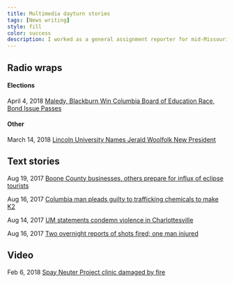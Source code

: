 ```yaml
---
title: Multimedia dayturn stories
tags: [News writing]
style: fill
color: success
description: I worked as a general assignment reporter for mid-Missouri radio station KBIA, and the newspaper Columbia Missourian.
---
```

## Radio wraps
#### Elections

April 4, 2018 [Maledy, Blackburn Win Columbia Board of Education Race, Bond Issue Passes](https://www.kbia.org/post/maledy-blackburn-win-columbia-board-education-race-bond-issue-passes#stream/0)

#### Other

March 14, 2018 [Lincoln University Names Jerald Woolfolk New President]((https://www.kbia.org/post/maledy-blackburn-win-columbia-board-education-race-bond-issue-passes#stream/0))

## Text stories
Aug 19, 2017 [Boone County businesses, others prepare for influx of eclipse tourists](https://www.columbiamissourian.com/news/local/boone-county-businesses-others-prepare-for-influx-of-eclipse-tourists/article_7c3a70e8-854f-11e7-9273-37af0741b313.html)

Aug 16, 2017 [Columbia man pleads guilty to trafficking chemicals to make K2](https://www.columbiamissourian.com/news/state_news/columbia-man-pleads-guilty-to-trafficking-chemicals-to-make-k/article_76885e46-82cd-11e7-99d4-8f6a8c7da8e5.html)

Aug 14, 2017 [UM statements condemn violence in Charlottesville](https://www.columbiamissourian.com/news/higher_education/um-statements-condemn-violence-in-charlottesville/article_8d9f49c4-812d-11e7-83fc-c7f5cb231ad9.html)

Aug 16, 2017 [Two overnight reports of shots fired; one man injured](https://www.columbiamissourian.com/news/local/two-overnight-reports-of-shots-fired-one-man-injured/article_a1a74b58-82b1-11e7-ab21-53945f393be9.html)
## Video
Feb 6, 2018 [Spay Neuter Project clinic damaged by fire](https://www.columbiamissourian.com/visuals/spay-and-neuter-project-clinic-damaged-by-fire/html_6aa03e38-0b75-11e8-879c-a3a9746a89a3.html)
